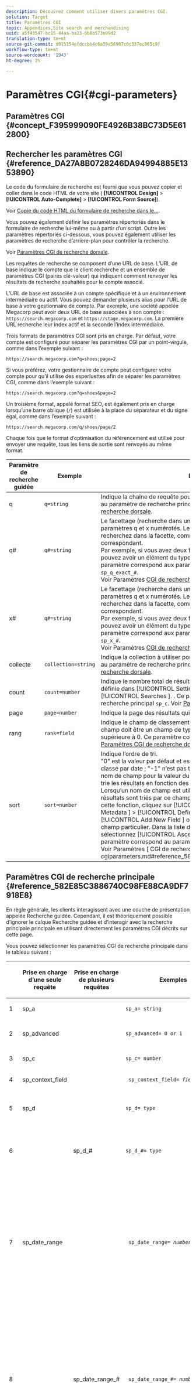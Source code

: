 ```yaml
---
description: Découvrez comment utiliser divers paramètres CGI.
solution: Target
title: Paramètres CGI
topic: Appendices,Site search and merchandising
uuid: a5f43547-bc15-44aa-ba23-6b8b573e09d2
translation-type: tm+mt
source-git-commit: d015154efdccbb4c6a39a56907c0c337ec065c9f
workflow-type: tm+mt
source-wordcount: '1943'
ht-degree: 1%

---
```



# Paramètres CGI{#cgi-parameters}

## Paramètres CGI {#concept_F395999090FE4926B38BC73D5E612800}

## Rechercher les paramètres CGI {#reference_DA27A8B0728246DA94994885E1353890}

Le code du formulaire de recherche est fourni que vous pouvez copier et coller dans le code HTML de votre site ( **[!UICONTROL Design]** > **[!UICONTROL Auto-Complete]** > **[!UICONTROL Form Source]**).

Voir [Copie du code HTML du formulaire de recherche dans le...](../c-about-auto-complete.md#task_A3A01EA800F24C0AA33902387E0362C7).

Vous pouvez également définir les paramètres répertoriés dans le formulaire de recherche lui-même ou à partir d’un script. Outre les paramètres répertoriés ci-dessous, vous pouvez également utiliser les paramètres de recherche d’arrière-plan pour contrôler la recherche.

Voir [Paramètres CGI de recherche dorsale](../c-appendices/c-cgiparameters.md#reference_582E85C3886740C98FE88CA9DF7918E8).

Les requêtes de recherche se composent d’une URL de base. L’URL de base indique le compte que le client recherche et un ensemble de paramètres CGI (paires clé-valeur) qui indiquent comment renvoyer les résultats de recherche souhaités pour le compte associé.

L’URL de base est associée à un compte spécifique et à un environnement intermédiaire ou actif. Vous pouvez demander plusieurs alias pour l’URL de base à votre gestionnaire de compte. Par exemple, une société appelée Megacorp peut avoir deux URL de base associées à son compte : `https://search.megacorp.com` et `https://stage.megacorp.com`. La première URL recherche leur index actif et la seconde l’index intermédiaire.

Trois formats de paramètres CGI sont pris en charge. Par défaut, votre compte est configuré pour séparer les paramètres CGI par un point-virgule, comme dans l’exemple suivant :

`https://search.megacorp.com?q=shoes;page=2`

Si vous préférez, votre gestionnaire de compte peut configurer votre compte pour qu’il utilise des esperluettes afin de séparer les paramètres CGI, comme dans l’exemple suivant :

`https://search.megacorp.com?q=shoes&page=2`

Un troisième format, appelé format SEO, est également pris en charge lorsqu’une barre oblique (`/`) est utilisée à la place du séparateur et du signe égal, comme dans l’exemple suivant :

`https://search.megacorp.com/q/shoes/page/2`

Chaque fois que le format d’optimisation du référencement est utilisé pour envoyer une requête, tous les liens de sortie sont renvoyés au même format.

| Paramètre de recherche guidée | Exemple | Description |
|--- |--- |--- |
| q | `q=string` | Indique la chaîne de requête pour la recherche. Ce paramètre correspond au paramètre de recherche principal `sp_q`.  Voir [Paramètres CGI de recherche dorsale](../c-appendices/c-cgiparameters.md#reference_582E85C3886740C98FE88CA9DF7918E8). |
| q# | `q#=string` | Le facettage (recherche dans un champ donné) se fait au moyen des paramètres q et x numérotés.  Le paramètre q définit le terme que vous recherchez dans la facette, comme indiqué par le paramètre x numéroté correspondant.<br>Par exemple, si vous avez deux facettes nommées taille et couleur, vous pouvez avoir un élément du type q1=small;x1=size;q2=red;x2=color.  Ce paramètre correspond aux paramètres de recherche du serveur principal `sp_q_exact_#`.  <br>Voir Paramètres [ CGI de recherche ](../c-appendices/c-cgiparameters.md#reference_582E85C3886740C98FE88CA9DF7918E8)dorsale. |
| x# | `q#=string` | Le facettage (recherche dans un champ donné) se fait au moyen des paramètres q et x numérotés.  Le paramètre q définit le terme que vous recherchez dans la facette, comme indiqué par le paramètre x numéroté correspondant. <br>Par exemple, si vous avez deux facettes nommées taille et couleur, vous pouvez avoir un élément du type q1=small;x1=size;q2=red;x2=color.  Ce paramètre correspond aux paramètres de recherche du serveur principal `sp_x_#`.  <br>Voir Paramètres [ CGI de recherche ](../c-appendices/c-cgiparameters.md#reference_582E85C3886740C98FE88CA9DF7918E8)dorsale. |
| collecte | `collection=string` | Indique la collection à utiliser pour la recherche.  Ce paramètre correspond au paramètre de recherche principal `sp_k`.  Voir [Paramètres CGI de recherche dorsale](../c-appendices/c-cgiparameters.md#reference_582E85C3886740C98FE88CA9DF7918E8). |
| count | `count=number` | Indique le nombre total de résultats affichés.  La valeur par défaut est définie dans [!UICONTROL Settings ] > [!UICONTROL Searching ] > [!UICONTROL Searches ]. .  Ce paramètre correspond au paramètre de recherche principal `sp_c`.  Voir [Paramètres CGI de recherche dorsale](../c-appendices/c-cgiparameters.md#reference_582E85C3886740C98FE88CA9DF7918E8). |
| page | `page=number` | Indique la page des résultats qui sont renvoyés. |
| rang | `rank=field` | Indique le champ de classement à utiliser pour le classement statique.  Le champ doit être un champ de type Classement dont la pertinence est supérieure à 0.  Ce paramètre correspond au paramètre principal `sp_sr`.  Voir [Paramètres CGI de recherche dorsale](../c-appendices/c-cgiparameters.md#reference_582E85C3886740C98FE88CA9DF7918E8). |
| sort | `sort=number` | Indique l’ordre de tri.<br>&quot;0&quot; est la valeur par défaut et est triée par score de pertinence ; &quot;1&quot; est classé par date ; &quot;-1&quot; n’est pas trié.  Les utilisateurs peuvent spécifier un nom de champ pour la valeur du paramètre `sp_s`.  Par exemple, `sp_s=title` trie les résultats en fonction des valeurs contenues dans le champ de titre. Lorsqu’un nom de champ est utilisé pour la valeur d’un paramètre ` sp_s `, les résultats sont triés par ce champ, puis subtriés par pertinence.  Pour activer cette fonction, cliquez sur [!UICONTROL Settings ] > [!UICONTROL Metadata ] > [!UICONTROL Definitions ]. Sur la page Définitions, cliquez sur [!UICONTROL Add New Field ] ou sur [!UICONTROL Edit ] pour un nom de champ particulier. Dans la liste déroulante [!UICONTROL Sorting ], sélectionnez [!UICONTROL Ascending ] ou [!UICONTROL Descending ]. Ce paramètre correspond au paramètre de recherche principal `sp_s`. <br>Voir Paramètres [ CGI de recherche ]dorsale.(../c-appendices/c-cgiparameters.md#reference_582E85C3886740C98FE88CA9DF7918E8). |

## Paramètres CGI de recherche principale {#reference_582E85C3886740C98FE88CA9DF7918E8}

En règle générale, les clients interagissent avec une couche de présentation appelée Recherche guidée. Cependant, il est théoriquement possible d’ignorer le calque Recherche guidée et d’interagir avec la recherche principale principale en utilisant directement les paramètres CGI décrits sur cette page.

Vous pouvez sélectionner les paramètres CGI de recherche principale dans le tableau suivant :
<table> 
 <thead> 
  <tr> 
   <th colname="col1" class="entry"> </th> 
   <th colname="col2" class="entry"> <p>Prise en charge d’une seule requête </p> </th> 
   <th colname="col03" class="entry"> <p>Prise en charge de plusieurs requêtes </p> </th> 
   <th colname="col3" class="entry"> <p>Exemples </p> </th> 
   <th colname="col4" class="entry"> <p>Description </p> </th> 
  </tr> 
 </thead>
 <tbody> 
  <tr> 
   <td colname="col1"> <p>1 </p> </td> 
   <td colname="col2"> <p>sp_a </p> </td> 
   <td colname="col03"> <p> </p> </td> 
   <td colname="col3"> <p> <code>sp_a= string </code> </p> </td> 
   <td colname="col4"> <p>Indique la chaîne du numéro de compte. Ce paramètre est obligatoire et doit être une chaîne de numéro de compte valide. Vous pouvez trouver la chaîne de votre numéro de compte sous <span class="uicontrol"> Paramètres </span> &gt; <span class="uicontrol"> Options de compte </span> &gt; <span class="uicontrol"> Paramètres du compte </span>. </p> </td> 
  </tr> 
  <tr> 
   <td colname="col1"> <p>2 </p> </td> 
   <td colname="col2"> <p>sp_advanced </p> </td> 
   <td colname="col03"> <p> </p> </td> 
   <td colname="col3"> <p> <code>sp_advanced= 0 or 1 </code> </p> </td> 
   <td colname="col4"> <p>Si <code>sp_advanced=1 </code> est envoyé avec une requête, tout le code entre la balise <code>&lt;search-if-advanced&gt; </code> et la balise <code>&lt;/search-if-advanced&gt; </code> dans le modèle de recherche est utilisé pour le formulaire de recherche. Tout le code entre la balise <code>&lt;search-if-not-advanced&gt; </code> et la balise <code>&lt;/search-if-not-advanced&gt; </code> est ignoré. Si <code>sp_advanced=0 </code> (ou toute autre valeur) est envoyé, le bloc de modèle &lt;search-if-advanced&gt; est ignoré et le bloc de modèle &lt;search-if-not-advanced&gt; est utilisé. </p> </td> 
  </tr> 
  <tr> 
   <td colname="col1"> <p>3 </p> </td> 
   <td colname="col2"> <p>sp_c </p> </td> 
   <td colname="col03"> <p> </p> </td> 
   <td colname="col3"> <p> <code>sp_c= number </code> </p> </td> 
   <td colname="col4"> <p>Indique le nombre total de résultats à afficher. La valeur par défaut est de 10. </p> </td> 
  </tr> 
  <tr> 
   <td colname="col1"> <p>4 </p> </td> 
   <td colname="col2"> <p>sp_context_field </p> </td> 
   <td colname="col03"> <p> </p> </td> 
   <td colname="col3"> <p> <code> sp_context_field= <i>field</i> </code> </p> </td> 
   <td colname="col4"> <p>Collecte des informations contextuelles pour le champ donné. Les informations collectées sont générées dans les résultats de la recherche par le biais de la balise de modèle <code>&lt;search-context&gt; </code>. La valeur par défaut est <code>body </code>. </p> </td> 
  </tr> 
  <tr> 
   <td colname="col1"> <p>5 </p> </td> 
   <td colname="col2"> <p>sp_d </p> </td> 
   <td colname="col03"> <p> </p> </td> 
   <td colname="col3"> <p> <code>sp_d= type </code> </p> </td> 
   <td colname="col4"> <p>Indique le type de plage de dates à effectuer lors de la recherche. Les valeurs possibles pour le type sont toutes, ce qui signifie ne pas effectuer de recherche de plage de dates, personnalisées, ce qui indique que la valeur de <code>sp_date_range </code> doit être utilisée pour déterminer les dates à rechercher, et spécifiques, ce qui indique que les valeurs de <code>sp_start_day </code>, <code>sp_start_month </code>, <code>sp_start_year </code>, <code>sp_end_day </code>, <code>sp_end_month </code> sont utilisées pour déterminer la plage de dates à rechercher. <code>sp_end_year </code> <code>sp_d </code> n’est requise que si votre formulaire de recherche contient l’option de recherche selon une plage personnalisée (par exemple  <code>sp_date_range </code>) ou selon un début et une plage de dates de fin spécifiques. </p> </td> 
  </tr> 
  <tr> 
   <td colname="col1"> <p>6 </p> </td> 
   <td colname="col2"> <p> </p> </td> 
   <td colname="col03"> <p> sp_d_# </p> </td> 
   <td colname="col3"> <p> <code>sp_d_#= type </code> </p> </td> 
   <td colname="col4"> <p>Spécifie le type de plage de dates à effectuer pour la requête <code>sp_q_# </code> correspondante. Le "#" est remplacé par un nombre compris entre 1 et 16 (par exemple, <code>sp_d_8 </code>, s’applique à la requête numérotée <code>sp_q_8 </code>). </p> <p>Vous pouvez définir <code>type </code> sur n'importe quelle valeur, ce qui signifie qu'il ne faut pas effectuer de recherche de plage de dates, personnalisé, ce qui indique que la valeur de <code>sp_date_range_# </code> est utilisée pour déterminer les dates à rechercher et spécifique, ce qui indique que les valeurs de <code>sp_q_min_day_# </code>, <code>sp_q_min_month_# </code>, <code>sp_q_min_year_# </code>, <code>sp_q_max_day_# </code>, <code>sp_q_max_month_# </code> doivent être utilisées pour déterminer la plage de dates. <code>sp_q_max_year_# </code> L'utilisation de <code>sp_d_# </code> n'est requise que si votre formulaire de recherche contient l'option de recherche soit par une plage personnalisée (par <code>sp_date_range_# </code>), soit par un début et une plage de dates de fin spécifiques. </p> </td> 
  </tr> 
  <tr> 
   <td colname="col1"> <p>7 </p> </td> 
   <td colname="col2"> <p>sp_date_range </p> </td> 
   <td colname="col03"> <p> </p> </td> 
   <td colname="col3"> <p> <code> sp_date_range= <i>number</i> </code> </p> </td> 
   <td colname="col4"> <p>Spécifie une plage de dates prédéfinie à appliquer à la recherche. Les valeurs supérieures ou égales à zéro spécifient le nombre de jours à rechercher avant aujourd’hui. Par exemple, la valeur "0" indique "aujourd’hui", la valeur "1" indique "aujourd’hui et hier", la valeur "30" indique "au cours des 30 derniers jours", etc. </p> <p>Les valeurs inférieures à zéro définissent une plage personnalisée comme suit : </p> <p>-1 = "Aucun", la même chose que de ne spécifier aucune plage de dates. </p> <p>-2 = "Cette semaine", qui effectue une recherche du dimanche au samedi de la semaine en cours. </p> <p>-3 = "Semaine dernière", qui effectue une recherche du dimanche au samedi de la semaine précédant la semaine en cours. </p> <p>-4 = "Ce mois-ci", qui recherche les dates du mois en cours. </p> <p>-5 = "Dernier mois", qui recherche les dates du mois précédant le mois en cours. </p> <p>-6 = "Cette année", qui recherche les dates de l’année en cours. </p> <p>-7 = "L’année dernière", qui recherche les dates de l’année précédant l’année en cours. </p> </td> 
  </tr> 
  <tr> 
   <td colname="col1"> <p>8 </p> </td> 
   <td colname="col2"> <p> </p> </td> 
   <td colname="col03"> <p>sp_date_range_# </p> </td> 
   <td colname="col3"> <p> <code> sp_date_range_#= <i>number</i> </code> </p> </td> 
   <td colname="col4"> <p>Spécifie une plage de dates prédéfinie à appliquer à la requête <code>sp_q_# </code> correspondante. Le "#" est remplacé par un nombre compris entre 1 et 16 (par exemple, <code>sp_date_range_8 </code>, s’applique à la requête numérotée <code>sp_q_8 </code>). </p> <p>Les valeurs supérieures ou égales à zéro spécifient le nombre de jours de recherche avant aujourd’hui. Par exemple, une valeur de 0 indique aujourd’hui ; une valeur de 1 indique aujourd’hui et hier ; une valeur de 30 indique les 30 derniers jours, etc. </p> <p>Les valeurs inférieures à zéro définissent une plage personnalisée comme suit : </p> <p>-1 = "Aucun", la même chose que de ne spécifier aucune plage de dates. </p> <p>-2 = "Cette semaine", qui effectue une recherche du dimanche au samedi de la semaine en cours. </p> <p>-3 = "Semaine dernière", qui effectue une recherche du dimanche au samedi de la semaine précédant la semaine en cours. </p> <p>-4 = "Ce mois-ci", qui recherche les dates du mois en cours. </p> <p>-5 = "Dernier mois", qui recherche les dates du mois précédant le mois en cours. </p> <p>-6 = "Cette année", qui recherche les dates de l’année en cours. </p> <p>-7 = "L’année dernière", qui recherche les dates de l’année précédant l’année en cours. </p> </td> 
  </tr> 
  <tr> 
   <td colname="col1"> <p>9 </p> </td> 
   <td colname="col2"> <p>sp_dedupe_field </p> </td> 
   <td colname="col03"> <p> </p> </td> 
   <td colname="col3"> <p> <code> sp_dedupe_field= <i>fieldname</i> </code> </p> </td> 
   <td colname="col4"> <p>Indique un champ unique sur lequel dédupliquer les résultats de la recherche. Tous les résultats de duplicata de ce champ sont supprimés des résultats de la recherche. Par exemple, si pour <code>sp_dedupe_field=title </code>, seul le résultat supérieur d’un titre donné s’affiche dans les résultats de la recherche (aucun résultat n’a le même contenu de champ de titre). Pour les champs de type à plusieurs valeurs (liste autorisée), le contenu entier du champ est utilisé pour la comparaison. Un seul champ peut être spécifié. Un "qualificateur de table" n'est pas autorisé dans le nom du champ. </p> </td> 
  </tr> 
  <tr> 
   <td colname="col1"> <p>10 </p> </td> 
   <td colname="col2"> <p>sp_e </p> </td> 
   <td colname="col03"> <p> </p> </td> 
   <td colname="col3"> <p> <code>sp_e= number </code> </p> </td> 
   <td colname="col4"> <p>Indique que l’extension automatique des caractères génériques doit avoir lieu pour tout mot de la chaîne de requête contenant plus de plusieurs caractères numériques. En d'autres termes, <code>sp_e=5 </code> spécifie que les mots de 5 caractères ou plus, tels que "requête" ou "nombre", doivent être développés avec le caractère générique "*", ce qui rend la recherche équivalente à une recherche de "requête*" ou "nombre*". Les mots comportant moins de caractères ne sont pas développés, de sorte qu’une recherche de "mot" ne peut pas être automatiquement étendue. </p> </td> 
  </tr> 
  <tr> 
   <td colname="col1"> <p>11 </p> </td> 
   <td colname="col2"> <p> </p> </td> 
   <td colname="col03"> <p> sp_e_# </p> </td> 
   <td colname="col3"> <p> <code>sp_e_#= number </code> </p> </td> 
   <td colname="col4"> <p>Indique que l’extension automatique des caractères génériques a lieu pour tout mot de la chaîne de requête <code>sp_q_# </code> correspondante contenant plus de plusieurs caractères. En d'autres termes, <code>sp_e_2=5 </code> spécifie que les mots contenant cinq caractères ou plus dans la chaîne de requête <code>sp_q_2 </code>, tels que "requête" ou "nombre", doivent être développés avec le caractère générique " <code>* </code>", ce qui rend la recherche équivalente à une recherche de "requête*" ou "nombre*". Les mots comportant moins de caractères ne sont pas développés, de sorte qu’une recherche de "mot" dans <code>sp_q_2 </code> ne peut pas être automatiquement étendue. </p> </td> 
  </tr> 
  <tr> 
   <td colname="col1"> <p>12 </p> </td> 
   <td colname="col2"> <p>sp_end_day, sp_end_month, sp_end_year </p> </td> 
   <td colname="col03"> <p> </p> </td> 
   <td colname="col3"> <p> <code> sp_end_day= <i>number</i>,sp_end_month= <i>number</i>, sp_end_year= <i>number</i> </code> </p> </td> 
   <td colname="col4"> <p>Ce triplet de valeurs spécifie la plage de dates de fin de la recherche et doit être fourni sous forme de jeu. </p> </td> 
  </tr> 
  <tr> 
   <td colname="col1"> <p>13 </p> </td> 
   <td colname="col2"> <p>sp_f </p> </td> 
   <td colname="col03"> <p> </p> </td> 
   <td colname="col3"> <p> <code>sp_f= string </code> </p> </td> 
   <td colname="col4"> <p>Spécifie le jeu de caractères des chaînes de paramètres de requête (par exemple <code>sp_q </code>). Cette chaîne doit toujours correspondre au jeu de caractères de la page qui contient le formulaire de recherche. </p> </td> 
  </tr> 
  <tr> 
   <td colname="col1"> <p>14 </p> </td> 
   <td colname="col2"> <p>sp_field_table </p> </td> 
   <td colname="col03"> <p> </p> </td> 
   <td colname="col3"> <p> <code> sp_field_ table=table: field,field... </code> </p> </td> 
   <td colname="col4"> <p>Définit un tableau de données logique composé des champs donnés. Par exemple, un tableau nommé "articles" composé des champs "couleur", "taille" et "prix" serait défini comme suit : </p> <p> <code>sp_field_table=items:color,size,price </code> </p> <p>Les tableaux logiques sont particulièrement utiles en conjonction avec les champs dont les "Listes autorisées" sont cochées (sous <span class="uicontrol"> Paramètres </span> &gt; <span class="uicontrol"> Métadonnées </span> &gt; <span class="uicontrol"> Définitions </span>). Tous les paramètres CGI et les balises de modèle qui utilisent un nom de champ comme valeur peuvent éventuellement spécifier un nom de table suivi d’un "". avant le nom du champ (par exemple, <code>sp_x_1=tablename.fieldname </code>). </p> <p>Par exemple, pour rechercher des documents contenant un ou plusieurs éléments "rouges" de taille "large" (où les éléments sont représentés sous forme de lignes parallèles de métadonnées), vous pouvez utiliser les éléments suivants : </p> <p> <code> sp_q_exact_1=red&amp;sp_x_1=items.color&amp; sp_q_exact_2=large&amp;sp_x_2=items.size&amp;sp_field_table=items:color,size,price </code> </p> </td> 
  </tr> 
  <tr> 
   <td colname="col1"> <p>15 </p> </td> 
   <td colname="col2"> sp_i </td> 
   <td colname="col03"> <p> </p> </td> 
   <td colname="col3"> <p> </p></td><td colname="col4"><p></p><p></p><p><code>sp_i=1 </code><code>sp_i=2 </code></p></td></tr><tr><td colname="col1"><p></p></td><td colname="col2"><p></p></td><td colname="col03"><p></p></td><td colname="col3"><p><code>sp_k= string </code></p></td><td colname="col4"><p></p><p></p></td></tr><tr><td colname="col1"><p></p></td><td colname="col2"><p></p></td><td colname="col03"><p></p></td><td colname="col3"><p><code>sp_l= string </code></p></td><td colname="col4"><p><code>sp_q </code><code>string </code></p></td></tr><tr><td colname="col1"><p></p></td><td colname="col2"><p></p></td><td colname="col03"><p></p></td><td colname="col3"><p><code>sp_literal= 0 or 1 </code></p></td><td colname="col4"><p><code>sp_literal=1 </code></p><p><code>sp_literal=0 </code></p><p></p></td></tr><tr><td colname="col1"><p></p></td><td colname="col2"><p></p></td><td colname="col03"><p></p></td><td colname="col3"><p><code>sp_m= number </code></p></td><td colname="col4"><p></p></td></tr><tr><td colname="col1"><p></p></td><td colname="col2"><p></p></td><td colname="col03"><p></p></td><td colname="col3"><p><code>sp_n= number </code></p></td><td colname="col4"><p></p></td></tr><tr><td colname="col1"><p></p></td><td colname="col2"><p></p></td><td colname="col03"><p></p></td><td colname="col3"><p><code>sp_not_found_page= url </code></p></td><td colname="col4"><p></p></td></tr><tr><td colname="col1"><p></p></td><td colname="col2"><p></p></td><td colname="col03"><p></p></td><td colname="col3"><p><code>sp_p= any/all/phrase </code></p></td><td colname="col4"><p><code>any </code><code>all </code><code>phrase </code></p><p><code>phrase </code><code>all </code><code>sp_p </code></p><p></p><p></p><p><code>sp_p </code></p><p></p></td></tr><tr><td colname="col1"><p></p></td><td colname="col2"><p></p></td><td colname="col03"><p></p></td><td colname="col3"><p><code>sp_p_#= any/all/phrase </code></p></td><td colname="col4"><p><code>sp_q_# </code><code>sp_p_8 </code><code>sp_q_8 </code><code>any </code><code>all </code><code>phrase </code></p><p><code>all </code><code>phrase </code><code>sp_p_# </code><code>any </code></p></td></tr><tr><td colname="col1"><p></p></td><td colname="col2"><p></p></td><td colname="col03"><p></p></td><td colname="col3"><p><code> sp_pt= <i>exact/equivalent/compatible</i> </code></p></td><td colname="col4"><p><code>exact </code><code>equivalent </code><code>compatible </code><code>sp_p </code><code>exact </code><code>sp_p </code><code>all </code><code>phrase </code><code>equivalent </code><code>sp_pt </code><code>compatible </code></p></td></tr><tr><td colname="col1"><p></p></td><td colname="col2"><p></p></td><td colname="col03"><p></p></td><td colname="col3"><p><code> sp_pt_#= <i>exact/equivalent/compatible</i> </code></p></td><td colname="col4"><p><code>sp_q_# </code><code>sp_p_8 </code><code>sp_q_8 </code><code>exact </code><code>equivalent </code><code>exact </code><code>compatible </code><code>sp_p_# </code><code>exact </code><code>sp_p_# </code><code>equivalent </code><code>sp_pt_# </code><code>compatible </code></p></td></tr><tr><td colname="col1"><p></p></td><td colname="col2"><p></p></td><td colname="col03"><p></p></td><td colname="col3"><p><code>sp_q= string </code></p></td><td colname="col4"><p></p></td></tr><tr><td colname="col1"><p></p></td><td colname="col2"><p></p></td><td colname="col03"><p></p></td><td colname="col3"><p><code>sp_q_#= text </code></p></td><td colname="col4"><p><code>sp_q_# </code><code>sp_q_1 </code><code>sp_q_16 </code></p><p></p><p><code class="syntax html"> Search&nbsp;for:&nbsp;&lt;input&nbsp;type="text"&nbsp;name="sp_q"&nbsp;value="great"&gt; 
      Search&nbsp;for:&nbsp;&lt;input&nbsp;type="text"&nbsp;name="sp_q_1"&nbsp;value="books"&gt; </code></p></td></tr><tr><td colname="col1"><p></p></td><td colname="col2"><p></p></td><td colname="col03"><p></p></td><td colname="col3"><p><code>sp_q_day= integer value </code></p><p><code>sp_q_month= integer value </code></p><p><code>sp_q_year= integer value </code></p><p><code>sp_q_day_#= integer value </code></p><p><code>sp_q_month_#= integer value </code></p><p><code>sp_q_year_#= integer value </code></p></td><td colname="col4"><p><code>sp_q_day </code><code>sp_q_month </code><code>sp_q_year </code><code>sp_q </code></p><p><code># </code><code>sp_q_day_6 </code><code>sp_q_6 </code></p><p><code>PublishDate </code></p><p><code class="syntax html"> &lt;input&nbsp;type="hidden"&nbsp;name="sp_x_1"&nbsp;value="PublishDate"&gt; Search&nbsp;for:&nbsp;&lt;input&nbsp;type="text"&nbsp;name="sp_q"&nbsp;value="orange"&gt;On&nbsp;:&nbsp;&lt;input&nbsp;type="text"&nbsp;name="sp_q_day_1"&nbsp;size="2"&nbsp;value="1"&gt;&nbsp;Day&lt;input&nbsp;type="text"&nbsp;name="sp_q_month_1"&nbsp;size="2"&nbsp;value="1"&gt;&nbsp;Month &lt;input&nbsp;type="text"&nbsp;name="sp_q_year_1"&nbsp;size="4"&nbsp;value="2000"&gt;&nbsp;Year&nbsp; </code></p></td></tr><tr><td colname="col1"><p></p></td><td colname="col2"><p></p></td><td colname="col03"><p></p></td><td colname="col3"><p><code> sp_q_location=<i>latitude/longitude</i> OR <i>areacode</i> OR <i>zipcode</i> </code></p><p><code> sp_q_location_#= <i>latitude/longitude</i> OR <i>areacode</i> OR <i>zipcode</i> </code></p></td><td colname="col4"><p><code>sp_q_location </code><code>sp_q_location_# </code><code># </code></p><p></p><p></p></td></tr><tr><td colname="col1"><p></p></td><td colname="col2"><p></p></td><td colname="col03"><p></p></td><td colname="col3"><p><code> sp_q_max_relevant_distance= <i>value</i> </code></p><p><code> sp_q_max_relevant_distance_#= <i>value</i> </code></p></td><td colname="col4"><p><code>sp_q_max_relevant_distance </code><code>sp_q_max_relevant_distance_# </code><code># </code></p><p><code>sp_q_max_relevant_distance </code></p><p><code>sp_q_max_relevant_distance_# </code></p><p></p></td></tr><tr><td colname="col1"><p></p></td><td colname="col2"><p></p><p></p></td><td colname="col03"><p></p><p></p></td><td colname="col3"><p><code> sp_q_min_day=<i>integer value</i> </code></p><p><code> sp_q_min_month=<i>integer value</i> </code></p><p><code> sp_q_min_year=<i>integer value</i> </code></p><p><code> sp_q_max_day=<i>integer value</i> </code></p><p><code> sp_q_max_month=<i>integer value</i> </code></p><p><code> sp_q_max_year=<i>integer value</i> </code></p><p><code> sp_q_min_day_#=<i>integer value</i> </code></p><p><code> sp_q_min_month_#=<i>integer value</i> </code></p><p><code> sp_q_min_year_#=<i>integer value</i> </code></p><p><code> sp_q_max_day_#=<i>integer value</i> </code></p><p><code> sp_q_max_month_#=<i>integer value</i> </code></p><p><code> sp_q_max_year_#=<i>integer value</i> </code></p></td><td colname="col4"><p><code>sp_q_min_day </code><code>sp_q_min_month </code><code>sp_q_min_year </code><code>sp_q_max_day </code><code>sp_q_max_month </code><code>sp_q </code></p><p><code># </code><code>sp_q_min_day_6 </code><code>sp_q_6 </code></p><p></p><p><code>PublishDate </code></p><p><code class="syntax html"> &lt;input&nbsp;type="hidden"&nbsp;name="sp_x_1"&nbsp;value="PublishDate"&gt;Search&nbsp;for:&nbsp;&lt;input&nbsp;type="text"&nbsp;name="sp_q"&nbsp;value="orange"&gt;Between:&nbsp;&lt;input&nbsp;type="text"&nbsp;name="sp_q_min_day_1"&nbsp;size="2"&nbsp;value="1"&gt;&nbsp;Start&nbsp;Day&lt;input&nbsp;type="text"&nbsp;name="sp_q_min_month_1"&nbsp;size="2"&nbsp;value="1"&gt;&nbsp;Start&nbsp;Month 
      &lt;input&nbsp;type="text"&nbsp;name="sp_q_min_year_1"&nbsp;size="4"&nbsp;value="2000"&gt;&nbsp;Start&nbsp;Year 
      And:&nbsp;&lt;input&nbsp;type="text"&nbsp;name="sp_q_max_day_1"&nbsp;size="2"&nbsp;value="31"&gt;&nbsp;End&nbsp;Day 
      &lt;input&nbsp;type="text"&nbsp;name="sp_q_max_month_1"&nbsp;size="2"&nbsp;value="12"&gt;&nbsp;End&nbsp;Month 
      &lt;input&nbsp;type="text"&nbsp;name="sp_q_max_year_1"&nbsp;size="4"&nbsp;value="2000"&gt;&nbsp;End&nbsp;Year </code></p></td></tr><tr><td colname="col1"><p></p></td><td colname="col2"><p></p></td><td colname="col03"><p></p></td><td colname="col3"><p><code>sp_q_min= value </code></p><p><code>sp_q_max= value </code></p><p><code>sp_q_min_#= value </code></p><p><code>sp_q_max_#= value </code></p><p><code>sp_q_exact_#=value </code></p></td><td colname="col4"><p><code>sp_q_min </code><code>sp_q_max </code><code>sp_q_exact </code><code>sp_q </code></p><p><code># </code><code>sp_q_min_8 </code><code>sp_q_8 </code></p><p><code>sp_q_exact_# </code><code>sp_q_min_# </code><code>sp_q_max_# </code><code>sp_q_exact_# </code><code>sp_q_min_# </code><code>sp_q_max_# </code></p><p><code>sp_q_min_# </code><code>sp_q_max_# </code><code>sp_q_exact_# </code><code>...&amp;sp_q_exact_1=green|red&amp;sp_x_1=color </code></p></td></tr><tr><td colname="col1"><p></p></td><td colname="col2"><p></p></td><td colname="col03"><p></p></td><td colname="col3"><p><code>sp_q_nocp= 1 or 0 </code></p><p><code>sp_q_nocp_#= 1 or 0 </code></p></td><td colname="col4"><p><code>0 </code></p><p><code>1 </code></p><p><code>sp_q_nocp </code><code>sp_q </code><code># </code><code>sp_q_nocp_8 </code><code>sp_q_8 </code></p><p></p></td></tr><tr><td colname="col1"><p></p></td><td colname="col2"><p></p></td><td colname="col03"><p></p></td><td colname="col3"><p><code>sp_q_required= 1 or 0 or -1 </code></p><p><code>sp_q_required_#= 1 or 0 or -1 </code></p></td><td colname="col4"><p></p><p><code>sp_q_required </code><code>sp_q </code></p><p><code># </code><code>sp_q_required_8 </code><code>sp_q_8 </code></p><p></p><p><code class="syntax html"> &lt;input&nbsp;type="hidden"&nbsp;name="sp_x_1"&nbsp;value="platform"&gt; 
      Search&nbsp;for:&nbsp;&lt;input&nbsp;type="text"&nbsp;name="sp_q"&nbsp;value="calc"&gt; 
      Exclude:&nbsp;&lt;input&nbsp;type="text"&nbsp;name="sp_q_1"&nbsp;value="mac&nbsp;win&nbsp;all"&gt; 
      &lt;input&nbsp;type="hidden"&nbsp;name="sp_q_required_1"&nbsp;value="-1"&gt; </code></p></td></tr><tr><td colname="col1"><p></p></td><td colname="col2"><p></p></td><td colname="col03"><p></p></td><td colname="col3"><p><code> sp_redirect_ 
      if_one_result= <i>0 or 1</i> </code></p></td><td colname="col4"><p></p></td></tr><tr><td colname="col1"><p></p></td><td colname="col2"><p></p></td><td colname="col03"><p></p></td><td colname="col3"><p><code>sp_referrer= url </code></p></td><td colname="col4"><p></p><p></p></td></tr><tr><td colname="col1"><p></p></td><td colname="col2"><p></p></td><td colname="col03"><p></p></td><td colname="col3"><p></p></td><td colname="col4"><p><code>ro </code></p><p></p><p><code>sp_ro=body:10 </code></p><p></p><p><code>sp_ro=body:9|title:9 </code></p><p><p><code>sp_ro=title:10 </code><code>title </code><code>sp_ro </code><code>sp_ro </code></p></p><p></p><p></p></td></tr><tr><td colname="col1"><p></p></td><td colname="col2"><p></p></td><td colname="col03"><p></p></td><td colname="col3"><p><code>sp_s= number </code></p></td><td colname="col4"><p></p><p><code>sp_s </code><code>sp_s=title </code><code>sp_s </code></p><p></p><p><code>sp_s </code></p><p><code class="syntax html"> &lt;input&nbsp;type="hidden"&nbsp;name="sp_s"&nbsp;value="artist"&gt; 
      &lt;input&nbsp;type="hidden"&nbsp;name="sp_s"&nbsp;value="album"&gt; 
      &lt;input&nbsp;type="hidden"&nbsp;name="sp_s"&nbsp;value="track"&gt; 
      Search&nbsp;for:&nbsp;&lt;input&nbsp;type="text"&nbsp;name="sp_q"&nbsp;value="Music&nbsp;Search"&gt; </code></p><p><code>sp_field_table </code></p><p></p><p></p></td></tr><tr><td colname="col1"><p></p></td><td colname="col2"><p></p></td><td colname="col03"><p></p></td><td colname="col3"><p><code>sp_sr= field </code></p></td><td colname="col4"><p><code>sp_sr </code></p><p><code>sp_sr </code><code>&lt;input type="hidden" name="sp_sr" value=""&gt; </code></p></td></tr><tr><td colname="col1"><p></p></td><td colname="col2"><p></p></td><td colname="col03"><p></p></td><td colname="col3"><p><code>sp_sfvl_field= string </code></p></td><td colname="col4"><p><code>search-field-value-list</code></p><p><code>sp_sfvl_field </code></p></td></tr><tr><td colname="col1"><p></p></td><td colname="col2"><p></p></td><td colname="col03"><p></p></td><td colname="col3"><p></p></td><td colname="col4"><p><code>search-field-value-list </code></p><p><code>dynamic-facet-field-count </code><code>dynamic-facet-field-count </code></p><p><code>sp_sfvl_df_count </code><code>dynamic-facet-field-count </code><code>sp_sfvl_df_count </code><code>sp_sfvl_df_count </code></p><p></p></td></tr><tr><td colname="col1"><p></p></td><td colname="col2"><p></p></td><td colname="col03"><p></p></td><td colname="col3"><p></p><p></p></td><td colname="col4"><p></p><p></p><p></p></td></tr><tr><td colname="col1"><p></p></td><td colname="col2"><p></p></td><td colname="col03"><p></p></td><td colname="col3"><p></p><p></p></td><td colname="col4"><p></p><p><p><code>sp_sfvl_df_count </code><code>sp_sfvl_df_include </code><code>sp_sfvl_df_include </code><code>sp_sfvl_df_count </code></p></p><p></p></td></tr><tr><td colname="col1"><p></p></td><td colname="col2"><p></p></td><td colname="col03"><p></p></td><td colname="col3"><p><code>sp_staged= 0 or 1 </code></p></td><td colname="col4"><p><code>sp_staged=1 </code></p><p></p></td></tr><tr><td colname="col1"><p></p></td><td colname="col2"><p></p></td><td colname="col03"><p></p></td><td colname="col3"><p><code>sp_start_day= number </code></p><p><code>sp_start_month= number </code></p><p><code>sp_start_year= number </code></p></td><td colname="col4"><p></p></td></tr><tr><td colname="col1"><p></p></td><td colname="col2"><p></p></td><td colname="col03"><p></p></td><td colname="col3"><p><code>sp_suggest_q= number </code></p></td><td colname="col4"><p><code>sp_suggest_q </code><code>sp_q[_#] </code></p><p><code>sp_suggest_q </code><code>sp_q </code></p><p><code>sp_suggest_q=1 </code><code>sp_q_1 </code></p></td></tr><tr><td colname="col1"><p></p></td><td colname="col2"><p></p></td><td colname="col03"><p></p></td><td colname="col3"><p><code>sp_t= string </code></p></td><td colname="col4"><p></p><p></p><p></p><p></p></td></tr><tr><td colname="col1"><p></p></td><td colname="col2"><p></p></td><td colname="col03"><p></p></td><td colname="col3"><p><code>sp_trace= 0 or 1 </code></p></td><td colname="col4"><p><code>sp_stage=1 </code></p><p></p><p><p></p></p></td></tr><tr><td colname="col1"><p></p></td><td colname="col2"><p></p></td><td colname="col03"><p></p></td><td colname="col3"><p><code> sp_w= <i>sound-alike-enable</i> </code></p><p><code> sp_w_control=<i>sound-alike-control</i> </code></p></td><td colname="col4"><p></p><p></p><p></p><p></p><p></p><code>sp_w_control </code></p><p><code>sp_w_control=0 </code><code>sp_w </code></p><p><code class="syntax html"> &lt;input&nbsp;type=hidden&nbsp;name="sp_w_control"&nbsp;value="0"&gt;&lt;input&nbsp;type=checkbox&nbsp;name="sp_w"&nbsp;value="exact"&gt;No&nbsp;Sound-Alike&nbsp;matching </code></p><p><code>sp_w_control=1 </code><code>sp_w </code></p><p><code class="syntax html"> &lt;input&nbsp;type=hidden&nbsp;name="sp_w_control"&nbsp;value="1"&gt;&lt;input&nbsp;type=checkbox&nbsp;name="sp_w"&nbsp;value="alike"&gt;Sound-Alike&nbsp;matching </code></p><p><code>sp_w_control </code><code>sp_w </code></p><p></p></td></tr><tr><td colname="col1"><p></p></td><td colname="col2"><p></p></td><td colname="col03"><p></p></td><td colname="col3"><p><code>sp_x= field </code></p></td><td colname="col4"><p><code>sp_q </code><code>sp_x </code></p><p></p><p><code>sp_x </code></p><p></p><p><code>sp_x=any </code><code>sp_x </code></p><p><code>sp_x </code></p><p><code class="syntax html"> &lt;input&nbsp;type="hidden"&nbsp;name="sp_x"&nbsp;value="title"&gt;&lt;input&nbsp;type="hidden"&nbsp;name="sp_x"&nbsp;value="author"&gt;Search&nbsp;for:&nbsp;&lt;input&nbsp;type="text"&nbsp;name="sp_q"&nbsp;value="Great&nbsp;Books"&gt; </code></p></td></tr><tr><td colname="col1"><p></p></td><td colname="col2"><p></p></td><td colname="col03"><p></p></td><td colname="col3"><p><code>sp_x_#= field-name </code></p></td><td colname="col4"><p><code>sp_q_# </code><code> # </code><code>sp_x_8 </code></p><p><code>sp_x_# </code></p><p></p><p><code class="syntax html"> Search&nbsp;for:&nbsp;&lt;input&nbsp;type="text"&nbsp;name="sp_q"&nbsp;value="great"&gt;&lt;input&nbsp;type="hidden"&nbsp;name="sp_x_1"&nbsp;value="author"&gt;Search&nbsp;only&nbsp;documents&nbsp;written&nbsp;by:&nbsp;&lt;input&nbsp;type="text"&nbsp;name="sp_q_1"&nbsp;value="Fitzgerald"&gt; </code></p><p><code>sp_x </code><code>sp_x_# </code></p><p></p><p><code class="syntax html"> &lt;input&nbsp;type="hidden"&nbsp;name="sp_x_1"&nbsp;value="body"&gt;&lt;input&nbsp;type="hidden"&nbsp;name="sp_x_1"&nbsp;value="keys"&gt;Search&nbsp;for:&nbsp;&lt;input&nbsp;type="text"&nbsp;name="sp_q_1"&nbsp;value="flower"&gt; </code></p></td></tr></tbody></table>

## Exemple typique d&#39;utilisation des paramètres CGI de recherche principale {#section_260012BBC2514CC9A8E02E53DE8B41EE}

Les requêtes de liens suivantes début une recherche en utilisant &quot;Musique&quot; comme requête de recherche et utilisent tous les paramètres par défaut. Notez que l’URL est fractionnée sur deux lignes pour plus de lisibilité. Dans votre code HTML, ce lien doit tous se trouver sur une seule ligne.

```
<a href="https://search.atomz.com/search/?sp_q=Music&sp_a=sp99999999"> 
Testing...</a>
```

La même fonctionnalité est généralement définie avec un formulaire :

```
<form action="https://search.atomz.com/search/"> 
<input size=12 name="sp_q" value="Music"><br> 
<input type=hidden name="sp_a" value="sp99999999"> 
<input type=submit value="Search"><br> 
</form>
```

En règle générale, vous devez utiliser des paramètres par défaut lorsque vous lancez une recherche. Ainsi, la première page est affichée, triée par pertinence, et permet au client de choisir d&#39;autres pages et d&#39;autres options. Si le formulaire de recherche de votre site comporte des options pour les collections, transmettez le nom de la collection en tant que paramètre.

## Exemple détaillé de l&#39;utilisation des paramètres CGI de recherche principale {#section_5FA3C620D5124FB2AB28857F8D8473F6}

Les requêtes de formulaire suivantes affichent les résultats `25` commençant par le résultat `10`. Les résumés ne sont pas affichés, l’ordre de tri est par date et la collection `support` est utilisée. Seuls les documents datés au cours des 30 derniers jours sont renvoyés.

```
<form action="https://search.atomz.com/search/"> 
<input size=12 name="sp_q"><br> 
<input type=hidden name="sp_a" value="sp99999999"> 
<input type=submit value="Search"><br> 
<input type=hidden name=sp_n value=10> 
<input type=hidden name=sp_c value=25> 
<input type=hidden name=sp_m value=0> 
<input type=hidden name=sp_s value=1> 
<input type=hidden name=sp_k value="support"> 
<input type=hidden name=sp_date_range value=30> 
</form>
```

